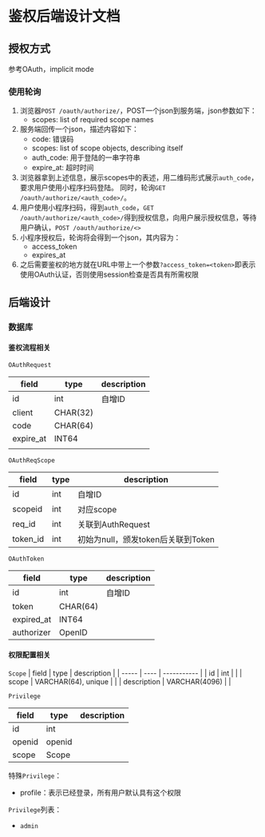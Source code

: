 # 鉴权后端设计文档

## 授权方式

参考OAuth，implicit mode



### 使用轮询

1. 浏览器`POST /oauth/authorize/`，POST一个json到服务端，json参数如下：
   * scopes: list of required scope names
2. 服务端回传一个json，描述内容如下：
   * code: 错误码
   * scopes: list of scope objects, describing itself
   * auth_code: 用于登陆的一串字符串
   * expire_at: 超时时间
3. 浏览器拿到上述信息，展示scopes中的表述，用二维码形式展示`auth_code`，要求用户使用小程序扫码登陆。
   同时，轮询`GET /oauth/authorize/<auth_code>/`。
4. 用户使用小程序扫码，得到`auth_code`，`GET /oauth/authorize/<auth_code>/`得到授权信息，向用户展示授权信息，等待用户确认，`POST /oauth/authorize/<>`
5. 小程序授权后，轮询将会得到一个json，其内容为：
   * access_token
   * expires_at
6. 之后需要鉴权的地方就在URL中带上一个参数`?access_token=<token>`即表示使用OAuth认证，否则使用session检查是否具有所需权限



## 后端设计

### 数据库
#### 鉴权流程相关
`OAuthRequest`

| field     | type     | description |
| --------- | -------- | ----------- |
| id        | int      | 自增ID      |
| client    | CHAR(32) |             |
| code      | CHAR(64) |             |
| expire_at | INT64    |             |
|           |          |             |



`OAuthReqScope`

| field    | type        | description                        |
| -------- | ----------- | ---------------------------------- |
| id       | int         | 自增ID                             |
| scopeid  | int | 对应scope                          |
| req_id   | int         | 关联到AuthRequest                  |
| token_id | int         | 初始为null，颁发token后关联到Token  |

`OAuthToken`

| field      | type     | description |
| ---------- | -------- | ----------- |
| id         | int      | 自增ID      |
| token      | CHAR(64) |             |
| expired_at | INT64    |             |
| authorizer | OpenID   | |

#### 权限配置相关
`Scope`
| field | type | description |
| ----- | ---- | ----------- |
| id | int | |
| scope | VARCHAR(64), unique |  |
| description | VARCHAR(4096) | |



`Privilege`

| field | type | description |
| ----- | ---- | ----------- |
| id | int | |
| openid | openid ||
| scope | Scope ||

特殊`Privilege`：

* profile：表示已经登录，所有用户默认具有这个权限

`Privilege`列表：

* `admin`


